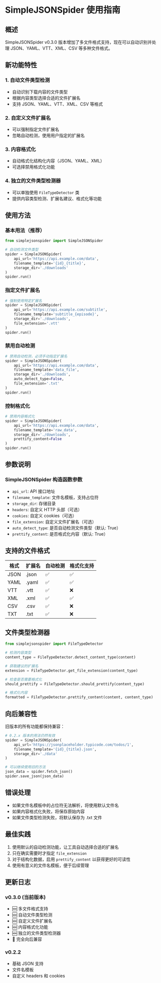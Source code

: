 # SimpleJSONSpider 使用指南

## 概述

SimpleJSONSpider v0.3.0 版本增加了多文件格式支持，现在可以自动识别并处理 JSON、YAML、VTT、XML、CSV 等多种文件格式。

## 新功能特性

### 1. 自动文件类型检测
- 自动识别下载内容的文件类型
- 根据内容类型选择合适的文件扩展名
- 支持 JSON、YAML、VTT、XML、CSV 等格式

### 2. 自定义文件扩展名
- 可以强制指定文件扩展名
- 忽略自动检测，使用用户指定的扩展名

### 3. 内容格式化
- 自动格式化结构化内容（JSON、YAML、XML）
- 可选择禁用格式化功能

### 4. 独立的文件类型检测器
- 可以单独使用 `FileTypeDetector` 类
- 提供内容类型检测、扩展名建议、格式化等功能

## 使用方法

### 基本用法（推荐）

```python
from simplejsonspider import SimpleJSONSpider

# 自动检测文件类型
spider = SimpleJSONSpider(
    api_url='https://api.example.com/data',
    filename_template='{id}_{title}',
    storage_dir='./downloads'
)
spider.run()
```

### 指定文件扩展名

```python
# 强制使用特定扩展名
spider = SimpleJSONSpider(
    api_url='https://api.example.com/subtitle',
    filename_template='subtitle_{episode}',
    storage_dir='./downloads',
    file_extension='.vtt'
)
spider.run()
```

### 禁用自动检测

```python
# 禁用自动检测，必须手动指定扩展名
spider = SimpleJSONSpider(
    api_url='https://api.example.com/data',
    filename_template='data_file',
    storage_dir='./downloads',
    auto_detect_type=False,
    file_extension='.txt'
)
spider.run()
```

### 控制格式化

```python
# 禁用内容格式化
spider = SimpleJSONSpider(
    api_url='https://api.example.com/data',
    filename_template='raw_data',
    storage_dir='./downloads',
    prettify_content=False
)
spider.run()
```

## 参数说明

### SimpleJSONSpider 构造函数参数

- `api_url`: API 接口地址
- `filename_template`: 文件名模板，支持占位符
- `storage_dir`: 存储目录
- `headers`: 自定义 HTTP 头部（可选）
- `cookies`: 自定义 cookies（可选）
- `file_extension`: 自定义文件扩展名（可选）
- `auto_detect_type`: 是否自动检测文件类型（默认: True）
- `prettify_content`: 是否格式化内容（默认: True）

## 支持的文件格式

| 格式 | 扩展名 | 自动检测 | 格式化支持 |
|------|--------|----------|------------|
| JSON | .json | ✅ | ✅ |
| YAML | .yaml | ✅ | ✅ |
| VTT | .vtt | ✅ | ❌ |
| XML | .xml | ✅ | ✅ |
| CSV | .csv | ✅ | ❌ |
| TXT | .txt | ✅ | ❌ |

## 文件类型检测器

```python
from simplejsonspider import FileTypeDetector

# 检测内容类型
content_type = FileTypeDetector.detect_content_type(content)

# 获取建议的扩展名
extension = FileTypeDetector.get_file_extension(content_type)

# 检查是否需要格式化
should_prettify = FileTypeDetector.should_prettify(content_type)

# 格式化内容
formatted = FileTypeDetector.prettify_content(content, content_type)
```

## 向后兼容性

旧版本的所有功能都保持兼容：

```python
# 0.2.x 版本的用法仍然有效
spider = SimpleJSONSpider(
    api_url='https://jsonplaceholder.typicode.com/todos/1',
    filename_template='{id}_{title}.json',
    storage_dir='./data'
)

# 可以继续使用旧的方法
json_data = spider.fetch_json()
spider.save_json(json_data)
```

## 错误处理

- 如果文件名模板中的占位符无法解析，将使用默认文件名
- 如果内容格式化失败，将保存原始内容
- 如果文件类型检测失败，将默认保存为 .txt 文件

## 最佳实践

1. 使用默认的自动检测功能，让工具自动选择合适的扩展名
2. 只在确实需要时才指定 `file_extension`
3. 对于结构化数据，启用 `prettify_content` 以获得更好的可读性
4. 使用有意义的文件名模板，便于后续管理

## 更新日志

### v0.3.0 (当前版本)
- 🆕 多文件格式支持
- 🆕 自动文件类型检测
- 🆕 自定义文件扩展名
- 🆕 内容格式化功能
- 🆕 独立的文件类型检测器
- 🔄 完全向后兼容

### v0.2.2
- 基础 JSON 支持
- 文件名模板
- 自定义 headers 和 cookies
